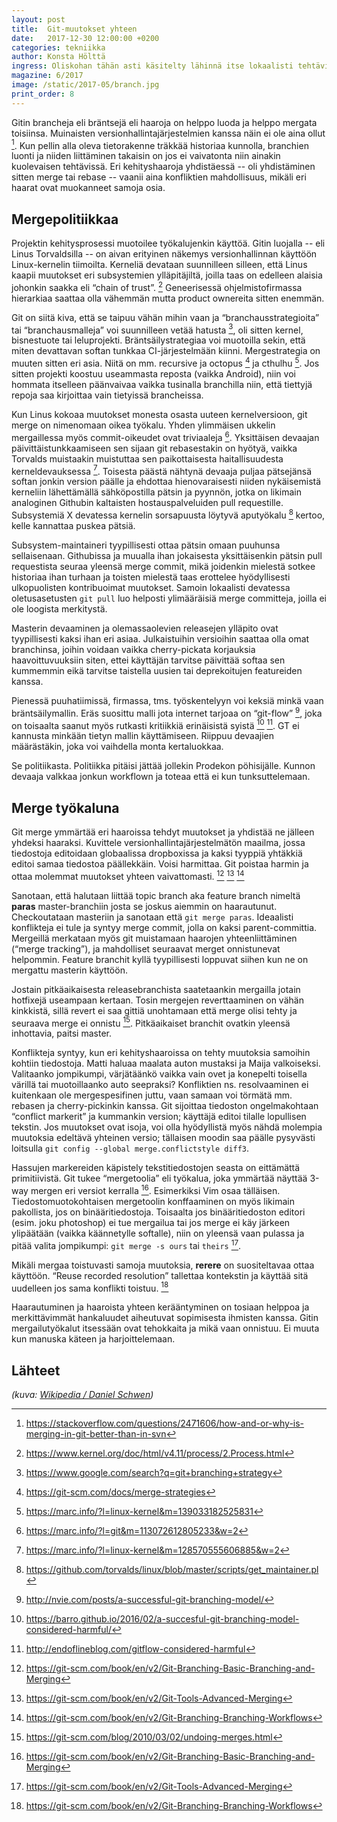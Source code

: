 ```yaml
---
layout: post
title:  Git-muutokset yhteen
date:   2017-12-30 12:00:00 +0200
categories: tekniikka
author: Konsta Hölttä
ingress: Oliskohan tähän asti käsitelty lähinnä itse lokaalisti tehtäviä git-taikatemppuja. Jokaisessa yli yhden hengen puuhassa jota kehitetään git-repositoryssä saa kanssakäydä muiden ihmisten kanssa. Jo GT:ssä 1/2017 esiteltiin git rebase, jolla sotkuhistorian muotoilee siistimmäksi kun töitänsä aikoo esitellä muille pull requestin tai git pushin muodossa. Monimutkaisemmissa ympäristöissä git merge on tarpeellinen.
magazine: 6/2017
image: /static/2017-05/branch.jpg
print_order: 8
---
```

Gitin brancheja eli bräntsejä eli haaroja on helppo luoda ja helppo mergata toisiinsa. Muinaisten versionhallintajärjestelmien kanssa näin ei ole aina ollut [^1]. Kun pellin alla oleva tietorakenne träkkää historiaa kunnolla, branchien luonti ja niiden liittäminen takaisin on jos ei vaivatonta niin ainakin kuolevaisen tehtävissä. Eri kehityshaaroja yhdistäessä -- oli yhdistäminen sitten merge tai rebase -- vaanii aina konfliktien mahdollisuus, mikäli eri haarat ovat muokanneet samoja osia.

## Mergepolitiikkaa

Projektin kehitysprosessi muotoilee työkalujenkin käyttöä. Gitin luojalla -- eli Linus Torvaldsilla -- on aivan erityinen näkemys versionhallinnan käyttöön Linux-kernelin tiimoilta. Kerneliä devataan suunnilleen silleen, että Linus kaapii muutokset eri subsystemien ylläpitäjiltä, joilla taas on edelleen alaisia johonkin saakka eli “chain of trust”. [^2] Geneerisessä ohjelmistofirmassa hierarkiaa saattaa olla vähemmän mutta product ownereita sitten enemmän.

Git on siitä kiva, että se taipuu vähän mihin vaan ja “branchausstrategioita” tai “branchausmalleja” voi suunnilleen vetää hatusta [^3], oli sitten kernel, bisnestuote tai leluprojekti. Bräntsäilystrategiaa voi muotoilla sekin, että miten devattavan softan tunkkaa CI-järjestelmään kiinni. Mergestrategia on muuten sitten eri asia. Niitä on mm. recursive ja octopus [^4] ja cthulhu [^5]. Jos sitten projekti koostuu useammasta reposta (vaikka Android), niin voi hommata itselleen päänvaivaa vaikka tusinalla branchilla niin, että tiettyjä repoja saa kirjoittaa vain tietyissä brancheissa.

Kun Linus kokoaa muutokset monesta osasta uuteen kernelversioon, git merge on nimenomaan oikea työkalu. Yhden ylimmäisen ukkelin mergaillessa myös commit-oikeudet ovat triviaaleja [^6]. Yksittäisen devaajan päivittäistunkkaamiseen sen sijaan git rebasestakin on hyötyä, vaikka Torvalds muistaakin muistuttaa sen paikottaisesta haitallisuudesta kerneldevauksessa [^7]. Toisesta päästä nähtynä devaaja puljaa pätsejänsä softan jonkin version päälle ja ehdottaa hienovaraisesti niiden nykäisemistä kerneliin lähettämällä sähköpostilla pätsin ja pyynnön, jotka on likimain analoginen Githubin kaltaisten hostauspalveluiden pull requestille. Subsystemiä X devatessa kernelin sorsapuusta löytyvä aputyökalu [^8] kertoo, kelle kannattaa puskea pätsiä.

Subsystem-maintaineri tyypillisesti ottaa pätsin omaan puuhunsa sellaisenaan. Githubissa ja muualla ihan jokaisesta yksittäisenkin pätsin pull requestista seuraa yleensä merge commit, mikä joidenkin mielestä sotkee historiaa ihan turhaan ja toisten mielestä taas erottelee hyödyllisesti ulkopuolisten kontribuoimat muutokset. Samoin lokaalisti devatessa oletusasetusten `git pull` luo helposti ylimääräisiä merge committeja, joilla ei ole loogista merkitystä.

Masterin devaaminen ja olemassaolevien releasejen ylläpito ovat tyypillisesti kaksi ihan eri asiaa. Julkaistuihin versioihin saattaa olla omat branchinsa, joihin voidaan vaikka cherry-pickata korjauksia haavoittuvuuksiin siten, ettei käyttäjän tarvitse päivittää softaa sen kummemmin eikä tarvitse taistella uusien tai deprekoitujen featureiden kanssa.

Pienessä puuhatiimissä, firmassa, tms. työskentelyyn voi keksiä minkä vaan bräntsäilymallin. Eräs suosittu malli jota internet tarjoaa on “git-flow” [^9], joka on toisaalta saanut myös rutkasti kritiikkiä erinäisistä syistä [^10] [^11]. GT ei kannusta minkään tietyn mallin käyttämiseen. Riippuu devaajien määrästäkin, joka voi vaihdella monta kertaluokkaa.

Se politiikasta. Politiikka pitäisi jättää jollekin Prodekon pöhisijälle. Kunnon devaaja valkkaa jonkun workflown ja toteaa että ei kun tunksuttelemaan.

## Merge työkaluna

Git merge ymmärtää eri haaroissa tehdyt muutokset ja yhdistää ne jälleen yhdeksi haaraksi. Kuvittele versionhallintajärjestelmätön maailma, jossa tiedostoja editoidaan globaalissa dropboxissa ja kaksi tyyppiä yhtäkkiä editoi samaa tiedostoa päällekkäin. Voisi harmittaa. Git poistaa harmin ja ottaa molemmat muutokset yhteen vaivattomasti. [^12] [^13] [^14]

Sanotaan, että halutaan liittää topic branch aka feature branch nimeltä **paras** master-branchiin josta se joskus aiemmin on haarautunut. Checkoutataan masteriin ja sanotaan että `git merge paras`. Ideaalisti konflikteja ei tule ja syntyy merge commit, jolla on kaksi parent-committia. Mergeillä merkataan myös git muistamaan haarojen yhteenliittäminen (“merge tracking”), ja mahdolliset seuraavat merget onnistunevat helpommin. Feature branchit kyllä tyypillisesti loppuvat siihen kun ne on mergattu masterin käyttöön.

Jostain pitkäaikaisesta releasebranchista saatetaankin mergailla jotain hotfixejä useampaan kertaan. Tosin mergejen reverttaaminen on vähän kinkkistä, sillä revert ei saa gittiä unohtamaan että merge olisi tehty ja seuraava merge ei onnistu [^15]. Pitkäaikaiset branchit ovatkin yleensä inhottavia, paitsi master.

Konflikteja syntyy, kun eri kehityshaaroissa on tehty muutoksia samoihin kohtiin tiedostoja. Matti haluaa maalata auton mustaksi ja Maija valkoiseksi. Valitaanko jompikumpi, värjätäänkö vaikka vain ovet ja konepelti toisella värillä tai muotoillaanko auto seepraksi? Konfliktien ns. resolvaaminen ei kuitenkaan ole mergespesifinen juttu, vaan samaan voi törmätä mm. rebasen ja cherry-pickinkin kanssa. Git sijoittaa tiedoston ongelmakohtaan “conflict markerit” ja kummankin version; käyttäjä editoi tilalle lopullisen tekstin. Jos muutokset ovat isoja, voi olla hyödyllistä myös nähdä molempia muutoksia edeltävä yhteinen versio; tällaisen moodin saa päälle pysyvästi loitsulla `git config --global merge.conflictstyle diff3`.

Hassujen markereiden käpistely tekstitiedostojen seasta on eittämättä primitiivistä. Git tukee “mergetoolia” eli työkalua, joka ymmärtää näyttää 3-way mergen eri versiot kerralla [^12]. Esimerkiksi Vim osaa tälläisen. Tiedostomuotokohtaisen mergetoolin konffaaminen on myös likimain pakollista, jos on binääritiedostoja. Toisaalta jos binääritiedoston editori (esim. joku photoshop) ei tue mergailua tai jos merge ei käy järkeen ylipäätään (vaikka käännetylle softalle), niin on yleensä vaan pulassa ja pitää valita jompikumpi: `git merge -s ours` tai `theirs` [^13].

Mikäli mergaa toistuvasti samoja muutoksia, **rerere** on suositeltavaa ottaa käyttöön. “Reuse recorded resolution” tallettaa kontekstin ja käyttää sitä uudelleen jos sama konflikti toistuu. [^14]

Haarautuminen ja haaroista yhteen kerääntyminen on tosiaan helppoa ja merkittävimmät hankaluudet aiheutuvat sopimisesta ihmisten kanssa. Gitin mergailutyökalut itsessään ovat tehokkaita ja mikä vaan onnistuu. Ei muuta kun manuska käteen ja harjoittelemaan.

## Lähteet

[^1]: <https://stackoverflow.com/questions/2471606/how-and-or-why-is-merging-in-git-better-than-in-svn>
[^2]: <https://www.kernel.org/doc/html/v4.11/process/2.Process.html>
[^3]: <https://www.google.com/search?q=git+branching+strategy>
[^4]: <https://git-scm.com/docs/merge-strategies>
[^5]: <https://marc.info/?l=linux-kernel&m=139033182525831>
[^6]: <https://marc.info/?l=git&m=113072612805233&w=2>
[^7]: <https://marc.info/?l=linux-kernel&m=128570555606885&w=2>
[^8]: <https://github.com/torvalds/linux/blob/master/scripts/get_maintainer.pl>
[^9]: <http://nvie.com/posts/a-successful-git-branching-model/>
[^10]: <https://barro.github.io/2016/02/a-succesful-git-branching-model-considered-harmful/>
[^11]: <http://endoflineblog.com/gitflow-considered-harmful>
[^12]: <https://git-scm.com/book/en/v2/Git-Branching-Basic-Branching-and-Merging>
[^13]: <https://git-scm.com/book/en/v2/Git-Tools-Advanced-Merging>
[^14]: <https://git-scm.com/book/en/v2/Git-Branching-Branching-Workflows>
[^15]: <https://git-scm.com/blog/2010/03/02/undoing-merges.html>
[^14]: <https://git-scm.com/blog/2010/03/08/rerere.html>

*(kuva: [Wikipedia / Daniel Schwen](https://en.wikipedia.org/wiki/File:CTA_loop_junction.jpg))*
